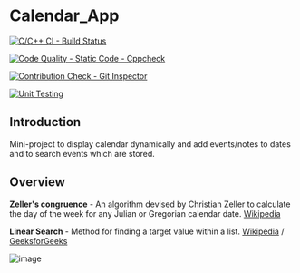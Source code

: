 # Calendar_App

[![C/C++ CI - Build Status](https://github.com/Preethu25/Mini-Project/actions/workflows/c-cpp.yml/badge.svg)](https://github.com/Preethu25/Mini-Project/actions/workflows/c-cpp.yml)

[![Code Quality - Static Code - Cppcheck](https://github.com/Preethu25/Mini-Project/actions/workflows/cpp_check.yml/badge.svg)](https://github.com/Preethu25/Mini-Project/actions/workflows/cpp_check.yml)

[![Contribution Check - Git Inspector](https://github.com/Preethu25/Mini-Project/actions/workflows/gitinspector.yml/badge.svg)](https://github.com/Preethu25/Mini-Project/actions/workflows/gitinspector.yml)

[![Unit Testing](https://github.com/Preethu25/Mini-Project/actions/workflows/unit-test.yml/badge.svg)](https://github.com/Preethu25/Mini-Project/actions/workflows/unit-test.yml)


## Introduction 
Mini-project to display calendar dynamically and add events/notes to dates and to search events which are stored.

## Overview
**Zeller's congruence** - An algorithm devised by Christian Zeller to calculate the day of the week for any Julian or Gregorian calendar date. [Wikipedia](https://en.wikipedia.org/wiki/Zeller%27s_congruence)

**Linear Search** - Method for finding a target value within a list. [Wikipedia](https://en.wikipedia.org/wiki/Linear_search) / [GeeksforGeeks](https://www.geeksforgeeks.org/linear-search/)

![image](https://user-images.githubusercontent.com/80700297/114712319-97d08580-9d4d-11eb-836c-486ad93db118.png)

